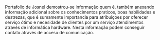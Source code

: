 Portafolio de Josnel demostrou-se informação quem é, também anexando informação adicional sobre os conhecimentos praticos, boas habilidades e destrezas, que é sumamente importancia para 
atribuiçoes por oferecer serviço ótimo e necesidade de clientes por um serviço atendimentos através de informática hardware. Nesta informação podem conseguir contato através de acceso de comunicação.
